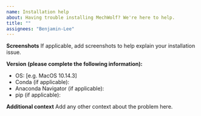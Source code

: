 ```yaml
---
name: Installation help
about: Having trouble installing MechWolf? We're here to help.
title: ""
assignees: "Benjamin-Lee"
---
```


**Screenshots**
If applicable, add screenshots to help explain your installation issue.

**Version (please complete the following information):**

- OS: [e.g. MacOS 10.14.3]
- Conda (if applicable):
- Anaconda Navigator (if applicable):
- pip (if applicable):

**Additional context**
Add any other context about the problem here.
